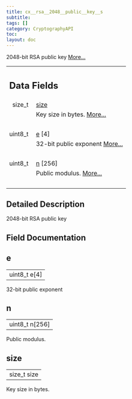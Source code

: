 ```yaml
---
title: cx__rsa__2048__public__key__s
subtitle:
tags: []
category: CryptographyAPI
toc:
layout: doc
---
```



<p>2048-bit RSA public key  
 <a href="../cx__rsa__2048__public__key__s#details">More...</a></p>
<table class="memberdecls">
<tr class="heading"><td colspan="2"><h2 class="groupheader"><a name="pub-attribs"></a>
Data Fields</h2></td></tr>
<tr class="memitem:a854352f53b148adc24983a58a1866d66"><td class="memItemLeft" align="right" valign="top">size_t&#160;</td><td class="memItemRight" valign="bottom"><a class="el" href="../cx__rsa__2048__public__key__s#a854352f53b148adc24983a58a1866d66">size</a></td></tr>
<tr class="memdesc:a854352f53b148adc24983a58a1866d66"><td class="mdescLeft">&#160;</td><td class="mdescRight">Key size in bytes.  <a href="#a854352f53b148adc24983a58a1866d66">More...</a><br /></td></tr>
<tr class="separator:a854352f53b148adc24983a58a1866d66"><td class="memSeparator" colspan="2">&#160;</td></tr>
<tr class="memitem:ad90f590a0bcffdfe57f54124e27e5a17"><td class="memItemLeft" align="right" valign="top">uint8_t&#160;</td><td class="memItemRight" valign="bottom"><a class="el" href="../cx__rsa__2048__public__key__s#ad90f590a0bcffdfe57f54124e27e5a17">e</a> [4]</td></tr>
<tr class="memdesc:ad90f590a0bcffdfe57f54124e27e5a17"><td class="mdescLeft">&#160;</td><td class="mdescRight">32-bit public exponent  <a href="#ad90f590a0bcffdfe57f54124e27e5a17">More...</a><br /></td></tr>
<tr class="separator:ad90f590a0bcffdfe57f54124e27e5a17"><td class="memSeparator" colspan="2">&#160;</td></tr>
<tr class="memitem:aa7edb1a6b1126d049f1cc9000b187a07"><td class="memItemLeft" align="right" valign="top">uint8_t&#160;</td><td class="memItemRight" valign="bottom"><a class="el" href="../cx__rsa__2048__public__key__s#aa7edb1a6b1126d049f1cc9000b187a07">n</a> [256]</td></tr>
<tr class="memdesc:aa7edb1a6b1126d049f1cc9000b187a07"><td class="mdescLeft">&#160;</td><td class="mdescRight">Public modulus.  <a href="#aa7edb1a6b1126d049f1cc9000b187a07">More...</a><br /></td></tr>
<tr class="separator:aa7edb1a6b1126d049f1cc9000b187a07"><td class="memSeparator" colspan="2">&#160;</td></tr>
</table>
<a name="details" id="details"></a>

## Detailed Description

<div class="textblock"><p>2048-bit RSA public key </p>
</div><h2 class="groupheader">Field Documentation</h2>
<a id="ad90f590a0bcffdfe57f54124e27e5a17"></a>
<h2 class="memtitle">e</h2>

<div class="memitem">
<div class="memproto">
      <table class="memname">
        <tr>
          <td class="memname">uint8_t e[4]</td>
        </tr>
      </table>
</div><div class="memdoc">

<p>32-bit public exponent </p>

</div>
</div>
<a id="aa7edb1a6b1126d049f1cc9000b187a07"></a>
<h2 class="memtitle">n</h2>

<div class="memitem">
<div class="memproto">
      <table class="memname">
        <tr>
          <td class="memname">uint8_t n[256]</td>
        </tr>
      </table>
</div><div class="memdoc">

<p>Public modulus. </p>

</div>
</div>
<a id="a854352f53b148adc24983a58a1866d66"></a>
<h2 class="memtitle">size</h2>

<div class="memitem">
<div class="memproto">
      <table class="memname">
        <tr>
          <td class="memname">size_t size</td>
        </tr>
      </table>
</div><div class="memdoc">

<p>Key size in bytes. </p>

</div>
</div>
